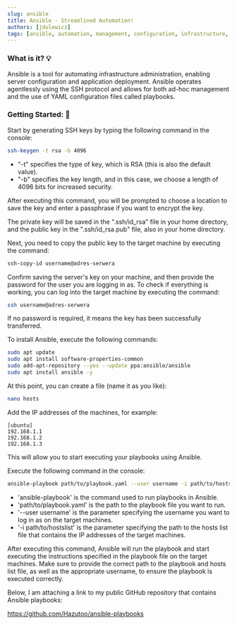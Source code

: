 ```yaml
---
slug: ansible
title: Ansible - Streamlined Automation!
authors: [jdulewicz]
tags: [ansible, automation, management, configuration, infrastructure, deployment]
---
```



### What is it? 💡

Ansible is a tool for automating infrastructure administration, enabling server configuration and application deployment. Ansible operates agentlessly using the SSH protocol and allows for both ad-hoc management and the use of YAML configuration files called playbooks.

### Getting Started: 🚀

Start by generating SSH keys by typing the following command in the console:

```bash
ssh-keygen -t rsa -b 4096
```

- "-t" specifies the type of key, which is RSA (this is also the default value).
- "-b" specifies the key length, and in this case, we choose a length of 4096 bits for increased security.

After executing this command, you will be prompted to choose a location to save the key and enter a passphrase if you want to encrypt the key.

The private key will be saved in the ".ssh/id_rsa" file in your home directory, and the public key in the ".ssh/id_rsa.pub" file, also in your home directory.

Next, you need to copy the public key to the target machine by executing the command:

```bash
ssh-copy-id username@adres-serwera
```

Confirm saving the server's key on your machine, and then provide the password for the user you are logging in as. To check if everything is working, you can log into the target machine by executing the command:

```bash
ssh username@adres-serwera
```

If no password is required, it means the key has been successfully transferred.

To install Ansible, execute the following commands:


```bash
sudo apt update
sudo apt install software-properties-common
sudo add-apt-repository --yes --update ppa:ansible/ansible
sudo apt install ansible -y
```

At this point, you can create a file (name it as you like):

```bash
nano hosts
```

Add the IP addresses of the machines, for example:

```
[ubuntu]
192.168.1.1
192.168.1.2
192.168.1.3
```

This will allow you to start executing your playbooks using Ansible.

Execute the following command in the console:

```bash
ansible-playbook path/to/playbook.yaml --user username -i path/to/hostslist.yaml
```

- 'ansible-playbook' is the command used to run playbooks in Ansible.
- 'path/to/playbook.yaml' is the path to the playbook file you want to run.
- '--user username' is the parameter specifying the username you want to log in as on the target machines.
- '-i path/to/hostslist' is the parameter specifying the path to the hosts list file that contains the IP addresses of the target machines.

After executing this command, Ansible will run the playbook and start executing the instructions specified in the playbook file on the target machines. Make sure to provide the correct path to the playbook and hosts list file, as well as the appropriate username, to ensure the playbook is executed correctly.

Below, I am attaching a link to my public GitHub repository that contains Ansible playbooks:

https://github.com/Hazutoo/ansible-playbooks

